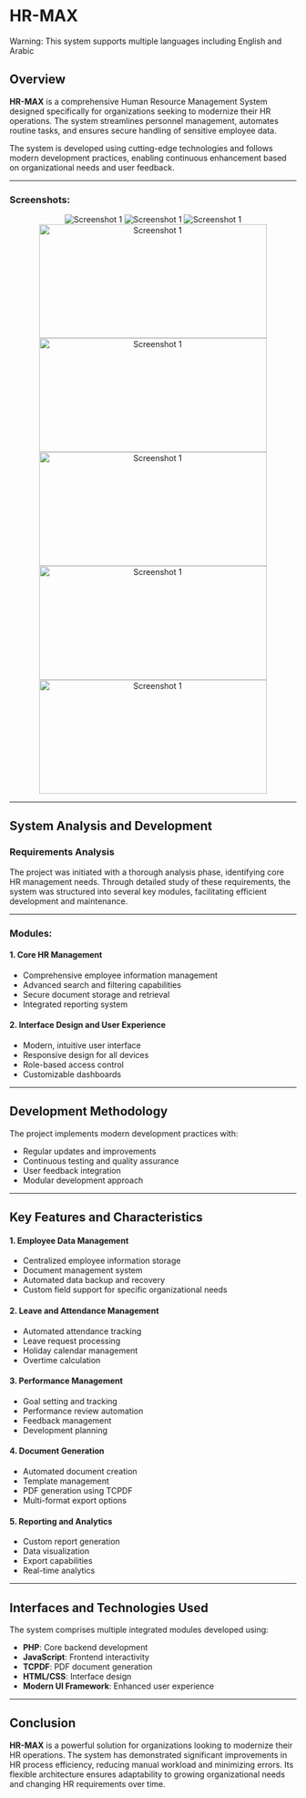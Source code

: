 # HR-MAX

Warning: This system supports multiple languages including English and Arabic

## Overview
**HR-MAX** is a comprehensive Human Resource Management System designed specifically for organizations seeking to modernize their HR operations. The system streamlines personnel management, automates routine tasks, and ensures secure handling of sensitive employee data.

The system is developed using cutting-edge technologies and follows modern development practices, enabling continuous enhancement based on organizational needs and user feedback.

---
### Screenshots:

<p align="center">
  <img src="https://i.ibb.co/LW4Vw4H/1.jpg" alt="Screenshot 1" />
  <img src="https://i.ibb.co/C5PsgY9D/2.jpg" alt="Screenshot 1" />
  <img src="https://i.ibb.co/Kppqm5GM/3.jpg" alt="Screenshot 1" />
  <img src="https://i.postimg.cc/8PDp5yJ7/4.png" alt="Screenshot 1" width="400" height="200"/>
  <img src="https://i.postimg.cc/CxxwCz4Y/5.png" alt="Screenshot 1" width="400" height="200"/>
  <img src="https://i.postimg.cc/kgYqTqjS/6.png" alt="Screenshot 1" width="400" height="200"/>
  <img src="https://i.postimg.cc/3wy76V6c/7.png" alt="Screenshot 1" width="400" height="200"/>
  <img src="https://i.postimg.cc/8CFJHyb1/8.png" alt="Screenshot 1" width="400" height="200"/>
  
</p>


---
## System Analysis and Development

### Requirements Analysis
The project was initiated with a thorough analysis phase, identifying core HR management needs. Through detailed study of these requirements, the system was structured into several key modules, facilitating efficient development and maintenance.

---

### Modules:

#### 1. Core HR Management
- Comprehensive employee information management
- Advanced search and filtering capabilities
- Secure document storage and retrieval
- Integrated reporting system

#### 2. Interface Design and User Experience
- Modern, intuitive user interface
- Responsive design for all devices
- Role-based access control
- Customizable dashboards

---

## Development Methodology

The project implements modern development practices with:
- Regular updates and improvements
- Continuous testing and quality assurance
- User feedback integration
- Modular development approach

---

## Key Features and Characteristics

#### 1. Employee Data Management
- Centralized employee information storage
- Document management system
- Automated data backup and recovery
- Custom field support for specific organizational needs

#### 2. Leave and Attendance Management
- Automated attendance tracking
- Leave request processing
- Holiday calendar management
- Overtime calculation

#### 3. Performance Management
- Goal setting and tracking
- Performance review automation
- Feedback management
- Development planning

#### 4. Document Generation
- Automated document creation
- Template management
- PDF generation using TCPDF
- Multi-format export options

#### 5. Reporting and Analytics
- Custom report generation
- Data visualization
- Export capabilities
- Real-time analytics

---

## Interfaces and Technologies Used

The system comprises multiple integrated modules developed using:

- **PHP**: Core backend development
- **JavaScript**: Frontend interactivity
- **TCPDF**: PDF document generation
- **HTML/CSS**: Interface design
- **Modern UI Framework**: Enhanced user experience

---

## Conclusion

**HR-MAX** is a powerful solution for organizations looking to modernize their HR operations. The system has demonstrated significant improvements in HR process efficiency, reducing manual workload and minimizing errors. Its flexible architecture ensures adaptability to growing organizational needs and changing HR requirements over time. 
